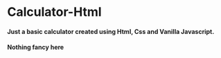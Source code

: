 # Calculator-Html

#### Just a basic calculator created using Html, Css and Vanilla Javascript.

#### Nothing fancy here